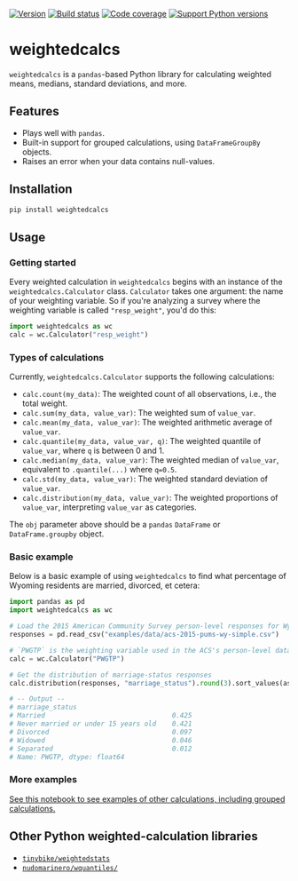 [![Version](https://img.shields.io/pypi/v/weightedcalcs.svg)](https://pypi.python.org/pypi/weightedcalcs) [![Build status](https://travis-ci.org/jsvine/weightedcalcs.png)](https://travis-ci.org/jsvine/weightedcalcs) [![Code coverage](https://img.shields.io/coveralls/jsvine/weightedcalcs.svg)](https://coveralls.io/github/jsvine/weightedcalcs) [![Support Python versions](https://img.shields.io/pypi/pyversions/weightedcalcs.svg)](https://pypi.python.org/pypi/weightedcalcs)

# weightedcalcs

`weightedcalcs` is a `pandas`-based Python library for calculating weighted means, medians, standard deviations, and more.

## Features

- Plays well with `pandas`.
- Built-in support for grouped calculations, using `DataFrameGroupBy` objects.
- Raises an error when your data contains null-values.

## Installation

```sh
pip install weightedcalcs
```

## Usage

### Getting started

Every weighted calculation in `weightedcalcs` begins with an instance of the `weightedcalcs.Calculator` class. `Calculator` takes one argument: the name of your weighting variable. So if you're analyzing a survey where the weighting variable is called `"resp_weight"`, you'd do this:

```python
import weightedcalcs as wc
calc = wc.Calculator("resp_weight")
```

### Types of calculations

Currently, `weightedcalcs.Calculator` supports the following calculations:

- `calc.count(my_data)`: The weighted count of all observations, i.e., the total weight.
- `calc.sum(my_data, value_var)`: The weighted sum of `value_var`.
- `calc.mean(my_data, value_var)`: The weighted arithmetic average of `value_var`.
- `calc.quantile(my_data, value_var, q)`: The weighted quantile of `value_var`, where `q` is between 0 and 1.
- `calc.median(my_data, value_var)`: The weighted median of `value_var`, equivalent to `.quantile(...)` where `q=0.5`.
- `calc.std(my_data, value_var)`: The weighted standard deviation of `value_var`.
- `calc.distribution(my_data, value_var)`: The weighted proportions of `value_var`, interpreting `value_var` as categories.

The `obj` parameter above should be a `pandas` `DataFrame` or `DataFrame.groupby` object.

### Basic example

Below is a basic example of using `weightedcalcs` to find what percentage of Wyoming residents are married, divorced, et cetera:

```python
import pandas as pd
import weightedcalcs as wc

# Load the 2015 American Community Survey person-level responses for Wyoming
responses = pd.read_csv("examples/data/acs-2015-pums-wy-simple.csv")

# `PWGTP` is the weighting variable used in the ACS's person-level data
calc = wc.Calculator("PWGTP")

# Get the distribution of marriage-status responses
calc.distribution(responses, "marriage_status").round(3).sort_values(ascending=False)

# -- Output --
# marriage_status
# Married                                0.425
# Never married or under 15 years old    0.421
# Divorced                               0.097
# Widowed                                0.046
# Separated                              0.012
# Name: PWGTP, dtype: float64
```

### More examples

[See this notebook to see examples of other calculations, including grouped calculations.](examples/notebooks/example-usage.ipynb)

## Other Python weighted-calculation libraries

- [`tinybike/weightedstats`](https://github.com/tinybike/weightedstats)
- [`nudomarinero/wquantiles/`](https://github.com/nudomarinero/wquantiles/)

